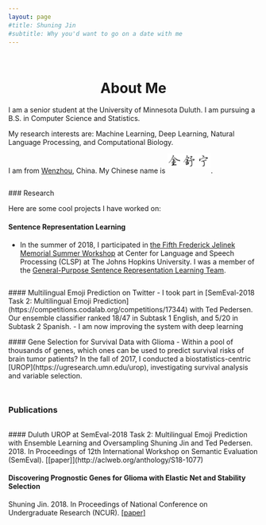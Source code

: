 ```yaml
---
layout: page
#title: Shuning Jin
#subtitle: Why you'd want to go on a date with me
---
```

<div style="height:1em"> </div>
<h1 style="text-align:center;">About Me</h1>

<p class="about-text">
<span class="fa fa-graduation-cap about-icon"></span>
I am a senior student at the University of Minnesota Duluth. I am pursuing a B.S. in Computer Science and Statistics.
</p>

<p class="about-text">
<span class="fa fa-heart about-icon"></span>
My research interests are: Machine Learning, Deep Learning, Natural Language Processing, and Computational Biology.
</p>

<p class="about-text">
<span class="fa fa-globe about-icon"></span>
I am from <a href="https://en.wikipedia.org/wiki/Wenzhou">Wenzhou</a>, China.
My Chinese name is <img src="/img/my_chinese_name.png" alt="金舒宁" style="height:30px;margin-bottom:10px;">.
</p>
<!--<span style="font-family:STKaiti;font-weight:bold;"> 金舒宁 </span>. -->

<div style="height:1em"> </div>
### Research

Here are some cool projects I have worked on:

#### Sentence Representation Learning
- In the summer of 2018, I participated in [the Fifth Frederick Jelinek Memorial Summer Workshop](https://www.clsp.jhu.edu/workshops/18-workshop/) at Center for Language and Speech Processing (CLSP) at The Johns Hopkins University. I was a member of the [General-Purpose Sentence Representation Learning Team](https://jsalt18-sentence-repl.github.io).

<div style="height:1em"> </div>
#### Multilingual Emoji Prediction on Twitter
- I took part in [SemEval-2018 Task 2: Multilingual Emoji Prediction](https://competitions.codalab.org/competitions/17344) with Ted Pedersen. Our ensemble classifier ranked 18/47 in Subtask 1 English, and 5/20 in Subtask 2 Spanish.
- I am now improving the system with deep learning <span class="fa fa-magic"> </span>

<div style="height:1em"> </div>
#### Gene Selection for Survival Data with Glioma
- Within a pool of thousands of genes, which ones can be used to predict survival risks of brain tumor patients? In the fall of 2017, I conducted a biostatistics-centric [UROP](https://ugresearch.umn.edu/urop), investigating survival analysis and variable selection.

<div style="height:2em"> </div>

### Publications
<div style="height:1em"> </div>
#### Duluth UROP at SemEval-2018 Task 2: Multilingual Emoji Prediction with Ensemble Learning and Oversampling
Shuning Jin and Ted Pedersen. 2018. In Proceedings of 12th International Workshop on Semantic Evaluation (SemEval).
[[paper]](http://aclweb.org/anthology/S18-1077)

#### Discovering Prognostic Genes for Glioma with Elastic Net and Stability Selection
Shuning Jin. 2018. In Proceedings of National Conference on Undergraduate Research (NCUR). [[paper]](http://www.ncurproceedings.org/ojs/index.php/NCUR2018/article/view/2687/1396)
